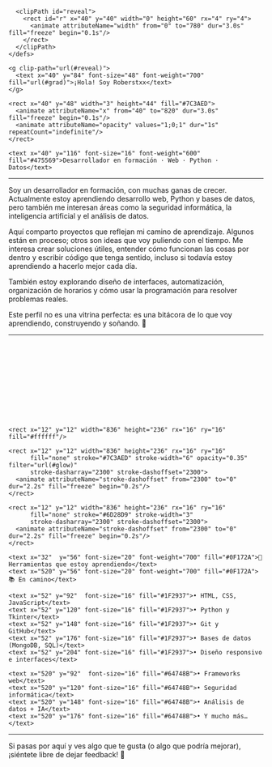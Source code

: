 <p align="center">
  <svg width="860" height="140" viewBox="0 0 860 140" xmlns="http://www.w3.org/2000/svg" role="img" aria-label="¡Hola! Soy Roberstxx">
    <defs>
      <linearGradient id="grad" x1="0%" y1="0%" x2="100%" y2="0%">
        <stop offset="0%" stop-color="#4F46E5"/>
        <stop offset="100%" stop-color="#9333EA"/>
      </linearGradient>

      <clipPath id="reveal">
        <rect id="r" x="40" y="40" width="0" height="60" rx="4" ry="4">
          <animate attributeName="width" from="0" to="780" dur="3.0s" fill="freeze" begin="0.1s"/>
        </rect>
      </clipPath>
    </defs>

    <g clip-path="url(#reveal)">
      <text x="40" y="84" font-size="48" font-weight="700" fill="url(#grad)">¡Hola! Soy Roberstxx</text>
    </g>

    <rect x="40" y="48" width="3" height="44" fill="#7C3AED">
      <animate attributeName="x" from="40" to="820" dur="3.0s" fill="freeze" begin="0.1s"/>
      <animate attributeName="opacity" values="1;0;1" dur="1s" repeatCount="indefinite"/>
    </rect>

    <text x="40" y="116" font-size="16" font-weight="600" fill="#475569">Desarrollador en formación · Web · Python · Datos</text>
  </svg>
</p>

---

Soy un desarrollador en formación, con muchas ganas de crecer. Actualmente estoy aprendiendo desarrollo web, Python y bases de datos, pero también me interesan áreas como la seguridad informática, la inteligencia artificial y el análisis de datos.

Aquí comparto proyectos que reflejan mi camino de aprendizaje. Algunos están en proceso; otros son ideas que voy puliendo con el tiempo. Me interesa crear soluciones útiles, entender cómo funcionan las cosas por dentro y escribir código que tenga sentido, incluso si todavía estoy aprendiendo a hacerlo mejor cada día.

También estoy explorando diseño de interfaces, automatización, organización de horarios y cómo usar la programación para resolver problemas reales.

Este perfil no es una vitrina perfecta: es una bitácora de lo que voy aprendiendo, construyendo y soñando. 🚀

---

<p align="center">
  <svg width="860" height="260" viewBox="0 0 860 260" xmlns="http://www.w3.org/2000/svg" role="img" aria-label="Herramientas que estoy aprendiendo">
    <defs>
      <filter id="glow" x="-30%" y="-30%" width="160%" height="160%">
        <feGaussianBlur stdDeviation="6" result="blur"/>
        <feMerge>
          <feMergeNode in="blur"/>
          <feMergeNode in="SourceGraphic"/>
        </feMerge>
      </filter>
    </defs>

    <rect x="12" y="12" width="836" height="236" rx="16" ry="16" fill="#ffffff"/>

    <rect x="12" y="12" width="836" height="236" rx="16" ry="16"
          fill="none" stroke="#7C3AED" stroke-width="6" opacity="0.35" filter="url(#glow)"
          stroke-dasharray="2300" stroke-dashoffset="2300">
      <animate attributeName="stroke-dashoffset" from="2300" to="0" dur="2.2s" fill="freeze" begin="0.2s"/>
    </rect>

    <rect x="12" y="12" width="836" height="236" rx="16" ry="16"
          fill="none" stroke="#6D28D9" stroke-width="3"
          stroke-dasharray="2300" stroke-dashoffset="2300">
      <animate attributeName="stroke-dashoffset" from="2300" to="0" dur="2.2s" fill="freeze" begin="0.2s"/>
    </rect>

    <text x="32"  y="56" font-size="20" font-weight="700" fill="#0F172A">🔧 Herramientas que estoy aprendiendo</text>
    <text x="520" y="56" font-size="20" font-weight="700" fill="#0F172A">📚 En camino</text>

    <text x="52" y="92"  font-size="16" fill="#1F2937">• HTML, CSS, JavaScript</text>
    <text x="52" y="120" font-size="16" fill="#1F2937">• Python y Tkinter</text>
    <text x="52" y="148" font-size="16" fill="#1F2937">• Git y GitHub</text>
    <text x="52" y="176" font-size="16" fill="#1F2937">• Bases de datos (MongoDB, SQL)</text>
    <text x="52" y="204" font-size="16" fill="#1F2937">• Diseño responsivo e interfaces</text>

    <text x="520" y="92"  font-size="16" fill="#64748B">• Frameworks web</text>
    <text x="520" y="120" font-size="16" fill="#64748B">• Seguridad informática</text>
    <text x="520" y="148" font-size="16" fill="#64748B">• Análisis de datos + IA</text>
    <text x="520" y="176" font-size="16" fill="#64748B">• Y mucho más…</text>
  </svg>
</p>

---

Si pasas por aquí y ves algo que te gusta (o algo que podría mejorar), ¡siéntete libre de dejar feedback! 🙌

